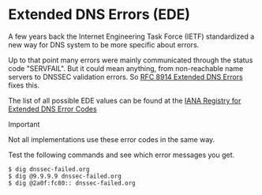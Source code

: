 # Extended DNS Errors (EDE)

A few years back the Internet Engineering Task Force (IETF) standardized
a new way for DNS system to be more specific about errors.

Up to that point many errors were mainly communicated through the status code "SERVFAIL".
But it could mean anything, from non-reachable name servers to DNSSEC validation errors.
So [RFC 8914 Extended DNS Errors](https://www.rfc-editor.org/rfc/rfc8914) fixes this.

The list of all possible EDE values can be found at the [IANA Registry for Extended DNS Error Codes](https://www.iana.org/assignments/dns-parameters/dns-parameters.xhtml#extended-dns-error-codes)

> [!IMPORTANT]
> Not all implementations use these error codes in the same way.

Test the following commands and see which error messages you get.
```
$ dig dnssec-failed.org
$ dig @9.9.9.9 dnssec-failed.org
$ dig @2a0f:fc80:: dnssec-failed.org
```